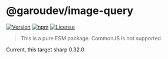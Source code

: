 # @garoudev/image-query

[![Version](https://badge.fury.io/js/@garoudev%2Fimage-query.svg)](https://www.npmjs.com/package/@garoudev/image-query)
[![npm](https://img.shields.io/npm/dt/@garoudev/image-query.svg)](https://www.npmjs.com/package/@garoudev/image-query)
[![License](https://img.shields.io/github/license/garoudev/image-query)](./LICENSE)

> This is a pure ESM package. CommonJS is not supported.

Current, this target sharp 0.32.0
